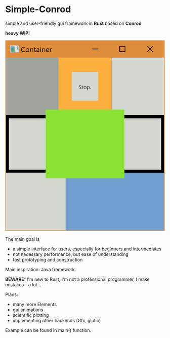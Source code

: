 # Simple-Conrod
simple and user-friendly gui framework in <b>Rust</b> based on <b>Conrod</b>

<b>heavy WIP!</b>

![example application](https://github.com/shiMusa/Simple-Conrod/blob/master/example.PNG)

The main goal is
 - a simple interface for users, especially for beginners and intermediates
 - not necessary performance, but ease of understanding
 - fast prototyping and construction
 
Main inspiration: Java framework.
 
<b>BEWARE:</b> I'm new to Rust, I'm not a professional programmer, I make mistakes - a lot...
 
Plans:
 - many more Elements
 - gui animations
 - scientific plotting
 - implementing other backends (Gfx, glutin)
 
Example can be found in main() function.
